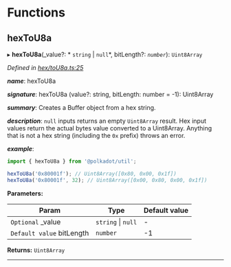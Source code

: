 

# Functions

<a id="hextou8a"></a>

##  hexToU8a

▸ **hexToU8a**(_value?: * `string` &#124; `null`*, bitLength?: *`number`*): `Uint8Array`

*Defined in [hex/toU8a.ts:25](https://github.com/polkadot-js/common/blob/a9878a2/packages/util/src/hex/toU8a.ts#L25)*

*__name__*: hexToU8a

*__signature__*: hexToU8a (value?: string, bitLength: number = -1): Uint8Array

*__summary__*: Creates a Buffer object from a hex string.

*__description__*: `null` inputs returns an empty `Uint8Array` result. Hex input values return the actual bytes value converted to a Uint8Array. Anything that is not a hex string (including the `0x` prefix) throws an error.

*__example__*:   

```javascript
import { hexToU8a } from '@polkadot/util';

hexToU8a('0x80001f'); // Uint8Array([0x80, 0x00, 0x1f])
hexToU8a('0x80001f', 32); // Uint8Array([0x00, 0x80, 0x00, 0x1f])
```

**Parameters:**

| Param | Type | Default value |
| ------ | ------ | ------ |
| `Optional` _value |  `string` &#124; `null`| - |
| `Default value` bitLength | `number` |  -1 |

**Returns:** `Uint8Array`

___


